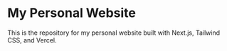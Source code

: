 # My Personal Website

This is the repository for my personal website built with Next.js, Tailwind CSS, and Vercel.
